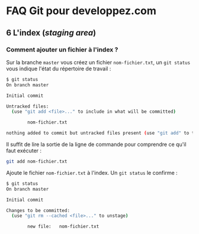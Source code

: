 # FAQ Git pour developpez.com

## 6 L'index (*staging area*)

### Comment ajouter un fichier à l'index ?

Sur la branche `master` vous créez un fichier `nom-fichier.txt`, un `git status` vous indique l'état du répertoire de travail :

```bash
$ git status
On branch master

Initial commit

Untracked files:
  (use "git add <file>..." to include in what will be committed)

        nom-fichier.txt

nothing added to commit but untracked files present (use "git add" to track)
```

Il suffit de lire la sortie de la ligne de commande pour comprendre ce qu'il faut exécuter :

```bash
git add nom-fichier.txt
```

Ajoute le fichier `nom-fichier.txt` à l'index. Un `git status` le confirme :

```bash
$ git status
On branch master

Initial commit

Changes to be committed:
  (use "git rm --cached <file>..." to unstage)

        new file:   nom-fichier.txt
```
